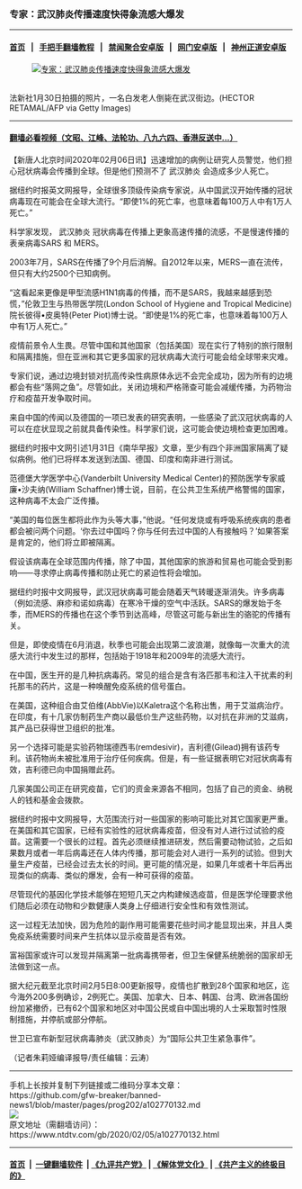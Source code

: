 ### 专家：武汉肺炎传播速度快得象流感大爆发
------------------------

#### [首页](https://github.com/gfw-breaker/banned-news1/blob/master/README.md) &nbsp;&nbsp;|&nbsp;&nbsp; [手把手翻墙教程](https://github.com/gfw-breaker/guides/wiki) &nbsp;&nbsp;|&nbsp;&nbsp; [禁闻聚合安卓版](https://github.com/gfw-breaker/bn-android) &nbsp;&nbsp;|&nbsp;&nbsp; [网门安卓版](https://github.com/oGate2/oGate) &nbsp;&nbsp;|&nbsp;&nbsp; [神州正道安卓版](https://github.com/SzzdOgate/update) 



<div><div class="featured_image">
 <a href="https://i.ntdtv.com/assets/uploads/2020/02/GettyImages-1197632648.jpg" target="_blank">
  <figure>
   <img alt="专家：武汉肺炎传播速度快得象流感大爆发" src="https://i.ntdtv.com/assets/uploads/2020/02/GettyImages-1197632648-800x450.jpg"/>
  </figure><br/>
 </a>
 <span class="caption">
  法新社1月30日拍摄的照片，一名白发老人倒毙在武汉街边。(HECTOR RETAMAL/AFP via Getty Images)
 </span>
</div>
</div><hr/>

#### [翻墙必看视频（文昭、江峰、法轮功、八九六四、香港反送中...）](https://github.com/gfw-breaker/banned-news1/blob/master/pages/link3.md)

<div><div class="post_content" itemprop="articleBody">
 <p>
  【新唐人北京时间2020年02月06日讯】迅速增加的病例让研究人员警觉，他们担心冠状病毒会传播到全球。但是他们预测不了
  <ok href="https://www.ntdtv.com/gb/武汉肺炎.htm">
   武汉肺炎
  </ok>
  会造成多少人死亡。
 </p>
 <p>
  据纽约时报英文网报导，全球很多顶级传染病专家说，从中国武汉开始传播的冠状病毒现在可能会在全球大流行。“即使1%的死亡率，也意味着每100万人中有1万人死亡。”
 </p>
 <p>
  科学家发现，
  <ok href="https://www.ntdtv.com/gb/武汉肺炎.htm">
   武汉肺炎
  </ok>
  冠状病毒在传播上更象高速传播的流感，不是慢速传播的表亲病毒SARS 和 MERS。
 </p>
 <p>
  2003年7月，SARS在传播了9个月后消解。自2012年以来，MERS一直在流传，但只有大约2500个已知病例。
 </p>
 <p>
  “这看起来更像是甲型流感H1N1病毒的传播，而不是SARS，我越来越感到恐慌，”伦敦卫生与热带医学院(London School of Hygiene and Tropical Medicine)院长彼得•皮奥特(Peter Piot)博士说。“即使是1%的死亡率，也意味着每100万人中有1万人死亡。”
 </p>
 <p>
  疫情前景令人生畏。尽管中国和其他国家（包括美国）现在实行了特别的旅行限制和隔离措施，但在亚洲和其它更多国家的冠状病毒大流行可能会给全球带来灾难。
 </p>
 <p>
  专家们说，通过边境封锁对抗高传染性病原体永远不会完全成功，因为所有的边境都会有些“落网之鱼”。尽管如此，关闭边境和严格筛查可能会减缓传播，为药物治疗和疫苗开发争取时间。
 </p>
 <p>
  来自中国的传闻以及德国的一项已发表的研究表明，一些感染了武汉冠状病毒的人可以在症状显现之前就具备传染性。科学家们说，这可能会使边境检查更加困难。
 </p>
 <p>
  据纽约时报中文网引述1月31日《南华早报》文章，至少有四个非洲国家隔离了疑似病例。他们已将样本发送到法国、德国、印度和南非进行测试。
 </p>
 <p>
  范德堡大学医学中心(Vanderbilt University Medical Center)的预防医学专家威廉•沙夫纳(William Schaffner)博士说，目前，在公共卫生系统严格警惕的国家，这种病毒不太会广泛传播。
 </p>
 <p>
  “美国的每位医生都将此作为头等大事，”他说。“任何发烧或有呼吸系统疾病的患者都会被问两个问题。‘你去过中国吗？你与任何去过中国的人有接触吗？’如果答案是肯定的，他们将立即被隔离。
 </p>
 <p>
  假设该病毒在全球范围内传播，除了中国，其他国家的旅游和贸易也可能会受到影响——寻求停止病毒传播和防止死亡的紧迫性将会增加。
 </p>
 <p>
  据纽约时报中文网报导，武汉冠状病毒可能会随着天气转暖逐渐消失。许多病毒（例如流感、麻疹和诺如病毒）在寒冷干燥的空气中活跃。SARS的爆发始于冬季，而MERS的传播也在这个季节到达高峰，尽管这可能与新出生的骆驼的传播有关。
 </p>
 <p>
  但是，即使疫情在6月消退，秋季也可能会出现第二波浪潮，就像每一次重大的流感大流行中发生过的那样，包括始于1918年和2009年的流感大流行。
 </p>
 <p>
  在中国，医生开的是几种抗病毒药。常见的组合是含有洛匹那韦和注入干扰素的利托那韦的药片，这是一种唤醒免疫系统的信号蛋白。
 </p>
 <p>
  在美国，这种组合由艾伯维(AbbVie)以Kaletra这个名称出售，用于艾滋病治疗。在印度，有十几家仿制药生产商以最低价生产这些药物，以对抗在非洲的艾滋病，其产品已获得世卫组织的批准。
 </p>
 <p>
  另一个选择可能是实验药物瑞德西韦(remdesivir)，吉利德(Gilead)拥有该药专利。该药物尚未被批准用于治疗任何疾病。但是，有一些证据表明它对冠状病毒有效，吉利德已向中国捐赠此药。
 </p>
 <p>
  几家美国公司正在研究疫苗，它们的资金来源各不相同，包括了自己的资金、纳税人的钱和基金会拨款。
 </p>
 <p>
  据纽约时报中文网报导，大范围流行对一些国家的影响可能比对其它国家更严重。在美国和其它国家，已经有实验性的冠状病毒疫苗，但没有对人进行过试验的疫苗。这需要一个很长的过程。首先必须继续推进研发，然后需要动物试验，之后如果数月或者一年后病毒还在人体内传播，那可能会对人进行一系列的试验。但到大量生产疫苗，已经会过去太长的时间。更可能的情况是，如果几年或者十年后再出现类似的病毒、类似的爆发，会有一种可获得的疫苗。
 </p>
 <p>
  尽管现代的基因化学技术能够在短短几天之内构建候选疫苗，但是医学伦理要求他们随后必须在动物和少数健康人类身上仔细进行安全性和有效性测试。
 </p>
 <p>
  这一过程无法加快，因为危险的副作用可能需要花些时间才能显现出来，并且人类免疫系统需要时间来产生抗体以显示疫苗是否有效。
 </p>
 <p>
  富裕国家或许可以发现并隔离第一批病毒携带者，但卫生保健系统脆弱的国家却无法做到这一点。
 </p>
 <p>
  据大纪元截至北京时间2月5日8:00更新报导，疫情也扩散到28个国家和地区，迄今海外200多例确诊，2例死亡。美国、加拿大、日本、韩国、台湾、欧洲各国纷纷加紧撤侨，已有62个国家和地区对中国公民或自中国出境的人士采取暂时性限制措施，并停航或部分停航。
 </p>
 <p>
  世卫已宣布新型冠状病毒肺炎（武汉肺炎）为“国际公共卫生紧急事件”。
 </p>
 <p>
  （记者朱莉娅编译报导/责任编辑：云涛）
 </p>
 <div class="single_ad">
 </div>
</div>
</div>
<hr/>
手机上长按并复制下列链接或二维码分享本文章：<br/>
https://github.com/gfw-breaker/banned-news1/blob/master/pages/prog202/a102770132.md <br/>
<a href='https://github.com/gfw-breaker/banned-news1/blob/master/pages/prog202/a102770132.md'><img src='https://github.com/gfw-breaker/banned-news1/blob/master/pages/prog202/a102770132.md.png'/></a> <br/>
原文地址（需翻墙访问）：https://www.ntdtv.com/gb/2020/02/05/a102770132.html


------------------------
#### [首页](https://github.com/gfw-breaker/banned-news1/blob/master/README.md) &nbsp;|&nbsp; [一键翻墙软件](https://github.com/gfw-breaker/nogfw/blob/master/README.md) &nbsp;| [《九评共产党》](https://github.com/gfw-breaker/9ping.md/blob/master/README.md#九评之一评共产党是什么) | [《解体党文化》](https://github.com/gfw-breaker/jtdwh.md/blob/master/README.md) | [《共产主义的终极目的》](https://github.com/gfw-breaker/gczydzjmd.md/blob/master/README.md)


<img src='http://gfw-breaker.win/banned-news/pages/prog202/a102770132.md' width='0px' height='0px'/>